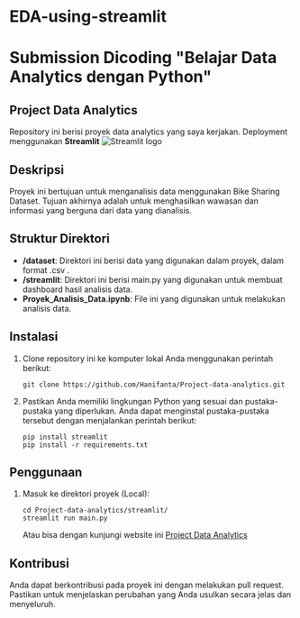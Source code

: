 # EDA-using-streamlit

# Submission Dicoding "Belajar Data Analytics dengan Python"

## Project Data Analytics

Repository ini berisi proyek data analytics yang saya kerjakan. Deployment menggunakan **Streamlit** <img src="https://user-images.githubusercontent.com/7164864/217935870-c0bc60a3-6fc0-4047-b011-7b4c59488c91.png" alt="Streamlit logo"></img>

## Deskripsi

Proyek ini bertujuan untuk menganalisis data menggunakan Bike Sharing Dataset. Tujuan akhirnya adalah untuk menghasilkan wawasan dan informasi yang berguna dari data yang dianalisis.

## Struktur Direktori

- **/dataset**: Direktori ini berisi data yang digunakan dalam proyek, dalam format .csv .
- **/streamlit**: Direktori ini berisi main.py yang digunakan untuk membuat dashboard hasil analisis data.
- **Proyek_Analisis_Data.ipynb**: File ini yang digunakan untuk melakukan analisis data.

## Instalasi

1. Clone repository ini ke komputer lokal Anda menggunakan perintah berikut:

   ```shell
   git clone https://github.com/Hanifanta/Project-data-analytics.git
   ```

2. Pastikan Anda memiliki lingkungan Python yang sesuai dan pustaka-pustaka yang diperlukan. Anda dapat menginstal pustaka-pustaka tersebut dengan menjalankan perintah berikut:

    ```shell
    pip install streamlit
    pip install -r requirements.txt
    ```

## Penggunaan
1. Masuk ke direktori proyek (Local):

    ```shell
    cd Project-data-analytics/streamlit/
    streamlit run main.py
    ```
    Atau bisa dengan kunjungi website ini [Project Data Analytics](https://eda-visualization-dicoding.streamlit.app/)

## Kontribusi
Anda dapat berkontribusi pada proyek ini dengan melakukan pull request. Pastikan untuk menjelaskan perubahan yang Anda usulkan secara jelas dan menyeluruh.